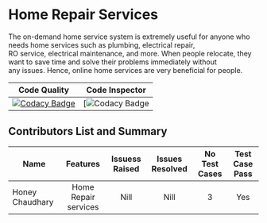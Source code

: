 # Home Repair Services
The on-demand home service system is extremely useful for anyone who needs home services such as plumbing, electrical repair, RO service, electrical maintenance, and more. When people relocate, they want to save time and solve their problems immediately without any issues. Hence, online home services are very beneficial for people.



| Code Quality        | Code Inspector        | 
| ------------- |:-------------:| 
| [![Codacy Badge](https://app.codacy.com/project/badge/Grade/96c116a42a654f62995a2391bce6b7a9)](https://www.codacy.com/gh/honey-16hc/Mini_Project/dashboard?utm_source=github.com&amp;utm_medium=referral&amp;utm_content=honey-16hc/Mini_Project&amp;utm_campaign=Badge_Grade)    |[![Codacy Badge](https://www.code-inspector.com/project/26185/score/svg)   |


## Contributors List and Summary
| Name        |      Features         |    Issuess Raised         |    Issues Resolved         |    No Test Cases         |    Test Case Pass         | 
| ------------- |:-------------:| :-------------:| :-------------:| :-------------:| :-------------:| 
| Honey Chaudhary    | Home Repair services | Nill | Nill | 3 | Yes |
